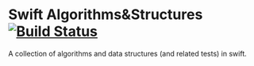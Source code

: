# Swift Algorithms&Structures [![Build Status](https://travis-ci.org/marcocapano/Swift-Algorithms-Structures.svg?branch=master)](https://travis-ci.org/marcocapano/Swift-Algorithms-Structures)

A collection of algorithms and data structures (and related tests) in swift.
